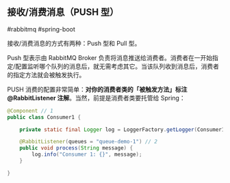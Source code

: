 ## 接收/消费消息（PUSH 型）

#rabbitmq #spring-boot 

接收/消费消息的方式有两种：Push 型和 Pull 型。

Push 型表示由 RabbitMQ Broker 负责将消息推送给消费者。消费者在一开始指定/配置监听哪个队列的消息后，就无需考虑其它。当该队列收到消息后，消费者的指定方法就会被触发执行。

PUSH 消费的配置非常简单：**对你的消费者类的「被触发方法」标注 @RabbitListener 注解**。当然，前提是消费者类要托管给 Spring：

```java
@Component // 1
public class Consumer1 {

    private static final Logger log = LoggerFactory.getLogger(Consumer1.class);

    @RabbitListener(queues = "queue-demo-1") // 2
    public void process(String message) {
        log.info("Consumer 1: {}", message);
    }

}
```
